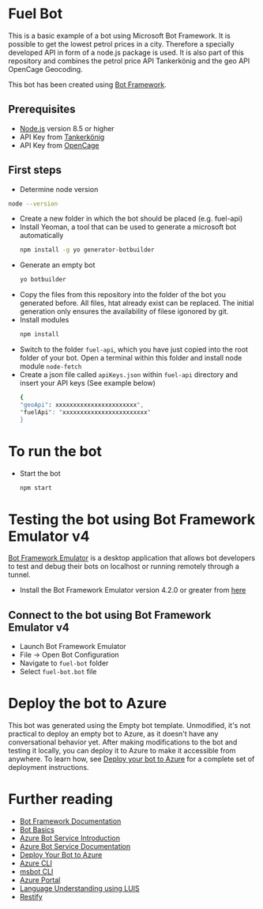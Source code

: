 # Fuel Bot
This is a basic example of a bot using Microsoft Bot Framework. It is possible to get the lowest petrol prices in a city. Therefore a specially developed API in form of a node.js package is used. It is also part of this repository and combines the petrol price API Tankerkönig and the geo API OpenCage Geocoding.

This bot has been created using [Bot Framework][1].

## Prerequisites
- [Node.js][4] version 8.5 or higher
- API Key from [Tankerkönig][12]
- API Key from [OpenCage][13]

## First steps
- Determine node version
```bash
node --version
```
- Create a new folder in which the bot should be placed (e.g. fuel-api)
- Install Yeoman, a tool that can be used to generate a microsoft bot automatically
    ```bash
    npm install -g yo generator-botbuilder
    ```
- Generate an empty bot
    ```bash
   yo botbuilder
    ```
- Copy the files from this repository into the folder of the bot you generated before. All files, htat already exist can be replaced. The initial generation only ensures the availability of filese igonored by git.
- Install modules
    ```bash
    npm install
- Switch to the folder `fuel-api`, which you have just copied into the root folder of your bot. Open a terminal within this folder and install node module `node-fetch`
- Create a json file called `apiKeys.json` within `fuel-api` directory and insert your API keys (See example below)
    ```bash
    {
    "geoApi": xxxxxxxxxxxxxxxxxxxxxxx",
    "fuelApi": "xxxxxxxxxxxxxxxxxxxxxxxx"
    }
    ```
    
# To run the bot
- Start the bot
    ```bash
    npm start
    ```

# Testing the bot using Bot Framework Emulator **v4**
[Bot Framework Emulator][5] is a desktop application that allows bot developers to test and debug their bots on localhost or running remotely through a tunnel.

- Install the Bot Framework Emulator version 4.2.0 or greater from [here][6]

## Connect to the bot using Bot Framework Emulator **v4**
- Launch Bot Framework Emulator
- File -> Open Bot Configuration
- Navigate to `fuel-bot` folder
- Select `fuel-bot.bot` file

# Deploy the bot to Azure
This bot was generated using the Empty bot template.  Unmodified, it's not practical to deploy an empty bot to Azure, as it doesn't have any conversational behavior yet.
After making modifications to the bot and testing it locally, you can deploy it to Azure to make it accessible from anywhere.
To learn how, see [Deploy your bot to Azure][40] for a complete set of deployment instructions.

# Further reading
- [Bot Framework Documentation][20]
- [Bot Basics][32]
- [Azure Bot Service Introduction][21]
- [Azure Bot Service Documentation][22]
- [Deploy Your Bot to Azure][40]
- [Azure CLI][7]
- [msbot CLI][9]
- [Azure Portal][10]
- [Language Understanding using LUIS][11]
- [Restify][30]

[1]: https://dev.botframework.com
[2]: https://www.typescriptlang.org
[3]: https://www.typescriptlang.org/#download-links
[4]: https://nodejs.org
[5]: https://github.com/microsoft/botframework-emulator
[6]: https://github.com/Microsoft/BotFramework-Emulator/releases
[7]: https://docs.microsoft.com/cli/azure/?view=azure-cli-latest
[8]: https://docs.microsoft.com/cli/azure/install-azure-cli?view=azure-cli-latest
[9]: https://github.com/Microsoft/botbuilder-tools/tree/master/packages/MSBot
[10]: https://portal.azure.com
[11]: https://www.luis.ai
[20]: https://docs.botframework.com
[21]: https://docs.microsoft.com/azure/bot-service/bot-service-overview-introduction?view=azure-bot-service-4.0
[22]: https://docs.microsoft.com/azure/bot-service/?view=azure-bot-service-4.0
[30]: https://www.npmjs.com/package/restify
[32]: https://docs.microsoft.com/azure/bot-service/bot-builder-basics?view=azure-bot-service-4.0
[40]: https://aka.ms/azuredeployment
[41]: ./PREREQUISITES.md
[12]: https://creativecommons.tankerkoenig.de/
[13]: https://opencagedata.com/api
